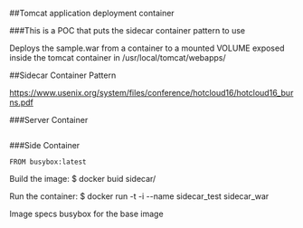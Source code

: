 ##Tomcat application deployment container

###This is a POC that puts the sidecar container pattern to use

Deploys the sample.war from a container to a mounted VOLUME exposed
inside the tomcat container in /usr/local/tomcat/webapps/

##Sidecar Container Pattern

https://www.usenix.org/system/files/conference/hotcloud16/hotcloud16_burns.pdf

###Server Container

```docker
```
###Side Container

```docker
FROM busybox:latest
```

Build the image:
$ docker buid sidecar/

Run the container:
$ docker run -t -i --name sidecar_test sidecar_war

Image specs
busybox for the base image
